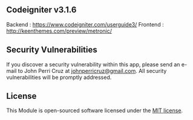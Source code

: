## Codeigniter v3.1.6

Backend : https://www.codeigniter.com/userguide3/
Frontend : http://keenthemes.com/preview/metronic/


## Security Vulnerabilities

If you discover a security vulnerability within this app, please send an e-mail to John Perri Cruz at johnperricruz@gmail.com. All security vulnerabilities will be promptly addressed.

## License

This Module is open-sourced software licensed under the [MIT license](http://opensource.org/licenses/MIT).
